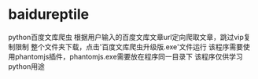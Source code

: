 # baidureptile
python百度文库爬虫
根据用户输入的百度文库文章url定向爬取文章，跳过vip复制限制
整个文件夹下载，点击'百度文库爬虫升级版.exe'文件运行
该程序需要使用phantomjs插件，phantomjs.exe需要放在程序同一目录下
该程序仅供学习python用途
